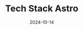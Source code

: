 ---
title: Tech Stack Astro
description: Hier documenteer ik wat ik heb geleerd over het framework Astro.
date: '2024-10-14'
categories:
  - Semester 3
  - Sprint 15
  - Experiment
published: true
status: false
value: 3
---